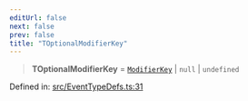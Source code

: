 ```yaml
---
editUrl: false
next: false
prev: false
title: "TOptionalModifierKey"
---
```


> **TOptionalModifierKey** = [`ModifierKey`](/api/type-aliases/modifierkey/) \| `null` \| `undefined`

Defined in: [src/EventTypeDefs.ts:31](https://github.com/fabricjs/fabric.js/blob/9a792f4b7b8031f02ec7ea4ce8c99f810e45cfec/src/EventTypeDefs.ts#L31)

